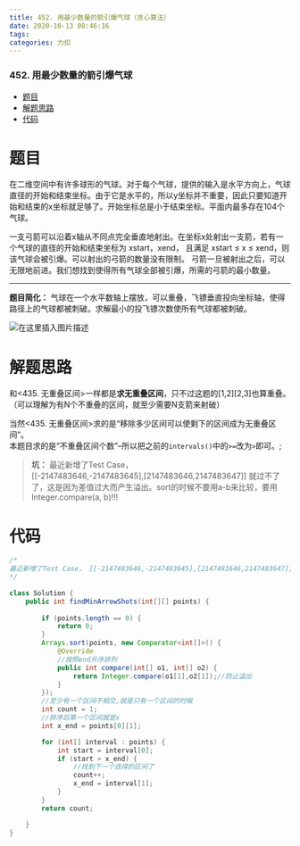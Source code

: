 ```yaml
---
title: 452. 用最少数量的箭引爆气球（贪心算法）
date: 2020-10-13 00:46:16
tags: 
categories: 力扣
---
```


<!--more-->

### 452\. 用最少数量的箭引爆气球

- [题目](#_2)
- [解题思路](#_13)
- [代码](#_24)

# 题目

在二维空间中有许多球形的气球。对于每个气球，提供的输入是水平方向上，气球直径的开始和结束坐标。由于它是水平的，所以y坐标并不重要，因此只要知道开始和结束的x坐标就足够了。开始坐标总是小于结束坐标。平面内最多存在104个气球。

一支弓箭可以沿着x轴从不同点完全垂直地射出。在坐标x处射出一支箭，若有一个气球的直径的开始和结束坐标为 xstart，xend， 且满足 xstart ≤ x ≤ xend，则该气球会被引爆。可以射出的弓箭的数量没有限制。 弓箭一旦被射出之后，可以无限地前进。我们想找到使得所有气球全部被引爆，所需的弓箭的最小数量。

---

**题目简化：** 气球在一个水平数轴上摆放，可以重叠，飞镖垂直投向坐标轴，使得路径上的气球都被刺破。求解最小的投飞镖次数使所有气球都被刺破。

![在这里插入图片描述](https://img-blog.csdnimg.cn/2020101300445057.png?x-oss-process=image/watermark,type_ZmFuZ3poZW5naGVpdGk,shadow_10,text_aHR0cHM6Ly9ibG9nLmNzZG4ubmV0L3FxXzIxMDQwNTU5,size_16,color_FFFFFF,t_70#pic_center)

# 解题思路

和\<435. 无重叠区间>一样都是**求无重叠区间**，只不过这题的\[1,2\]\[2,3\]也算重叠。（可以理解为有N个不重叠的区间，就至少需要N支箭来射破）

当然\<435. 无重叠区间>求的是“移除多少区间可以使剩下的区间成为无重叠区间”。  
本题目求的是“不重叠区间个数”–所以把之前的`intervals()`中的`>=`改为`>`即可。;

> **坑：** 最近新增了Test Case，  
> \[\[-2147483646,-2147483645\],\[2147483646,2147483647\]\] 就过不了了，这是因为差值过大而产生溢出。sort的时候不要用a-b来比较，要用Integer.compare\(a, b\)\!\!\!

# 代码

```java
/*
最近新增了Test Case， [[-2147483646,-2147483645],[2147483646,2147483647]] 就过不了了，这是因为差值过大而产生溢出。sort的时候不要用a-b来比较，要用Integer.compare(a, b)!!!
*/

class Solution {
    public int findMinArrowShots(int[][] points) {
    
        if (points.length == 0) {
            return 0;
        }
        Arrays.sort(points, new Comparator<int[]>() {
            @Override
            //按照end升序排列
            public int compare(int[] o1, int[] o2) {
                return Integer.compare(o1[1],o2[1]);//防止溢出
            }
        });
        //至少有一个区间不相交,就是只有一个区间的时候
        int count = 1;
        //排序后第一个区间就是x
        int x_end = points[0][1];

        for (int[] interval : points) {
            int start = interval[0];
            if (start > x_end) {
                //找到下一个选择的区间了
                count++;
                x_end = interval[1];
            }
        }
        return count;

    }
}
```